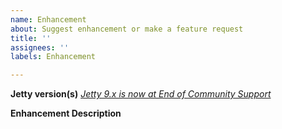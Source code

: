 ```yaml
---
name: Enhancement
about: Suggest enhancement or make a feature request
title: ''
assignees: ''
labels: Enhancement

---
```


**Jetty version(s)**
_[Jetty 9.x is now at End of Community Support](https://github.com/eclipse/jetty.project/issues/7958)_

**Enhancement Description**

